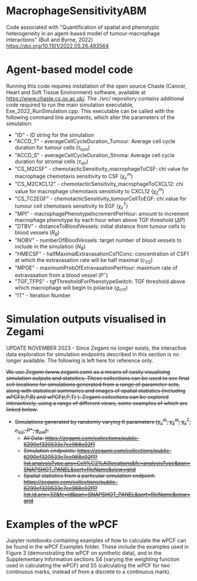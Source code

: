 # MacrophageSensitivityABM
Code associated with "Quantification of spatial and phenotypic heterogeneity in an agent-based model of tumour-macrophage interactions" (Bull and Byrne, 2022) https://doi.org/10.1101/2022.05.26.493564 

# Agent-based model code
Running this code requires installation of the open source Chaste (Cancer, Heart and Soft Tissue Environment) software, available at https://www.chaste.cs.ox.ac.uk/. The ./src/ repository contains additional code required to run the main simulation executable, Exe_2022_RunSimulation.cpp. This executable can be called with the following command line arguments, which alter the parameters of the simulation:


- "ID" - ID string for the simulation
- "ACCD_T" - averageCellCycleDuration_Tumour: Average cell cycle duration for tumour cells ($\tau_{tum}$)
- "ACCD_S" - averageCellCycleDuration_Stroma: Average cell cycle duration for stromal cells ($\tau_{str}$)
- "CS_M2CSF" - chemotacticSensitivity_macrophageToCSF: chi value for macrophage chemotaxis sensitivity to CSF ($\chi_{c}^{m}$)
- "CS_M2CXCL12" - chemotacticSensitivity_macrophageToCXCL12: chi value for macrophage chemotaxis sensitivity to CXCL12 ($\chi_{\xi}^{m}$)
- "CS_TC2EGF" - chemotacticSensitivity_tumourCellToEGF: chi value for tumour cell chemotaxis sensitivity to EGF ($\chi_{\epsilon}^{T}$)
- "MPI" - macrophagePhenotypeIncrementPerHour: amount to increment macrophage phenotype by each hour when above TGF threshold ($\Delta P$)
- "DTBV" - distanceToBloodVessels: initial distance from tumour cells to blood vessels ($R_{B}$)
- "NOBV" - numberOfBloodVessels: target number of blood vessels to include in the simulation ($N_{B}$)
- "HMECSF" - halfMaximalExtravasationCsf1Conc: concentration of CSF1 at which the extravasation rate will be half maximal ($c_{1/2}$)
- "MPOE" - maximumProbOfExtravasationPerHour: maximum rate of extravasation from a blood vessel ($P^{\star}$)
- "TGF_TFPS" - tgfThresholdForPhenotypeSwitch: TGF threshold above which macrophage will begin to polarise ($g_{crit}$)
- "IT" - Iteration Number

# Simulation outputs visualised in Zegami
UPDATE NOVEMBER 2023 - Since Zegami no longer exists, the interactive data exploration for simulation endpoints described in this section is no longer available. The following is left here for reference only.

<s>
We use Zegami (www.zegami.com) as a means of easily visualising simulation outputs and statsitics. These collections can be used to see final cell locations for simulations generated from a range of parameter sets, along with statistical summaries and images of spatial statistics (including wPCF(r,P,B) and wPCF(r,P,T) ). Zegami collections can be explored interactively, using a range of different views, some examples of which are linked below.

- Simulations generated by randomly varying 6 parameters ($\chi_{c}^{m}$, $\chi_{\xi}^{m}$, $\chi_{\epsilon}^{T}$, $c_{1/2}$, $P^{\star}$, $g_{crit}$):
  - All Data: https://zegami.com/collections/public-6290ef320533c7ce968e02f1
  - Simulation endpoints: https://zegami.com/collections/public-6290ef320533c7ce968e02f1?list.analysisType.any=Cell%C2%A0locations&fc=analysisType&pan=SNAPSHOT_PANEL&sort=fileName&view=grid
  - Spatial statistics from a particular simulation endpoint: https://zegami.com/collections/public-6290ef320533c7ce968e02f1?list.id.any=32&fc=id&pan=SNAPSHOT_PANEL&sort=fileName&view=grid
 
</s>

# Examples of the wPCF
Jupyter notebooks containing examples of how to calculate the wPCF can be found in the wPCF Examples folder. These include the examples used in Figure 3 (demonstrating the wPCF on synthetic data), and in the Supplementary Information sections S4 (varying the weighting function used in calculating the wPCF) and S5 (calculating the wPCF for two continuous marks, instead of from a discrete to a continuous mark).
